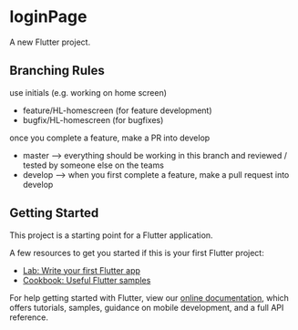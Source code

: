 # loginPage

A new Flutter project.

## Branching Rules

use initials (e.g. working on home screen)
- feature/HL-homescreen (for feature development)
- bugfix/HL-homescreen (for bugfixes)

once you complete a feature, make a PR into develop
- master --> everything should be working in this branch and reviewed / tested by someone else on the teams
- develop --> when you first complete a feature, make a pull request into develop  

## Getting Started

This project is a starting point for a Flutter application.

A few resources to get you started if this is your first Flutter project:

- [Lab: Write your first Flutter app](https://flutter.dev/docs/get-started/codelab)
- [Cookbook: Useful Flutter samples](https://flutter.dev/docs/cookbook)

For help getting started with Flutter, view our
[online documentation](https://flutter.dev/docs), which offers tutorials,
samples, guidance on mobile development, and a full API reference.
